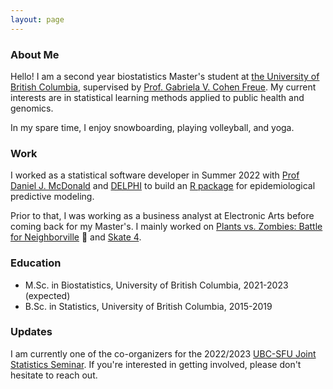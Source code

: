 ```yaml
---
layout: page
---
```


### About Me
Hello! I am a second year biostatistics Master's student at [the University of
British Columbia](https://www.stat.ubc.ca/), supervised by [Prof. 
Gabriela V. Cohen Freue](https://www.stat.ubc.ca/users/gabriela-v-cohen-freue). 
My current interests are in statistical learning methods applied to public health
and genomics. 

In my spare time, I enjoy snowboarding, playing volleyball, and yoga. 
### Work
I worked as a statistical software developer in Summer 2022 with 
[Prof Daniel J. McDonald](https://www.stat.ubc.ca/users/daniel-j-mcdonald) and 
[DELPHI](https://delphi.cmu.edu/) to build an 
[R package](https://cmu-delphi.github.io/epipredict/index.html) for epidemiological 
predictive modeling. 

Prior to that, I was working as a business analyst at Electronic Arts before coming back
for my Master's. I mainly worked on
[Plants vs. Zombies: Battle for Neighborville](https://www.ea.com/games/plants-vs-zombies/plants-vs-zombies-battle-for-neighborville) :sunflower:
and [Skate 4](https://www.ea.com/games/skate).

### Education
* M.Sc. in Biostatistics, University of British Columbia, 2021-2023 (expected)
* B.Sc. in Statistics, University of British Columbia, 2015-2019

### Updates

I am currently one of the co-organizers for the 2022/2023 
[UBC-SFU Joint Statistics Seminar](https://ubc-stat-grad.github.io/ubc-sfu). 
If you're interested in getting involved, please don't hesitate to reach out.

